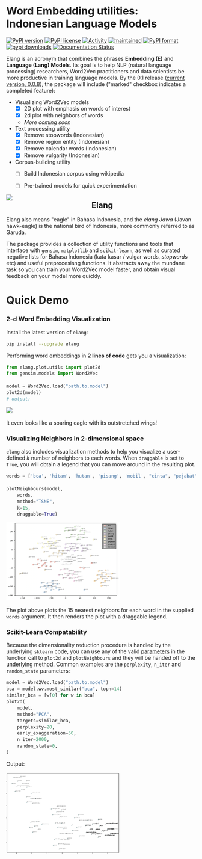 # Word Embedding utilities: Indonesian Language Models
[![PyPI version](https://img.shields.io/pypi/v/elang?color=green)](https://badge.fury.io/py/elang) [![PyPI license](https://img.shields.io/pypi/l/Elang?color=red)](https://pypi.python.org/pypi/elang/) [![Activity](https://img.shields.io/github/commit-activity/m/onlyphantom/elang)](https://github.com/onlyphantom/elang) [![maintained](https://img.shields.io/maintenance/yes/2020)](https://github.com/onlyphantom/elang/graphs/commit-activity) [![PyPI format](https://img.shields.io/pypi/format/elang)](https://pypi.org/project/elang/) [![pypi downloads](https://img.shields.io/pypi/dm/elang)](https://pypi.org/project/elang/) [![Documentation Status](https://readthedocs.org/projects/elang/badge/?version=latest)](https://elang.readthedocs.io/en/latest/?badge=latest)


Elang is an acronym that combines the phrases **Embedding (E)** and **Language (Lang) Models**. Its goal is to help NLP (natural language processing) researchers, Word2Vec practitioners and data scientists be more productive in training language models. By the 0.1 release ([current version, 0.0.8](https://pypi.org/project/elang/https://pypi.org/project/elang/)), the package will include ("marked" checkbox indicates a completed feature):
- Visualizing Word2Vec models
    - [x] 2D plot with emphasis on words of interest
    - [x] 2d plot with neighbors of words
    - _More coming soon_
- Text processing utility
    - [x] Remove stopwords (Indonesian)
    - [x] Remove region entity (Indonesian)
    - [x] Remove calendar words (Indonesian)
    - [x] Remove vulgarity (Indonesian)
- Corpus-building utility
    - [ ] Build Indonesian corpus using wikipedia
    - [ ] Pre-trained models for quick experimentation


<img align="left" width="35%" src="https://github.com/onlyphantom/elangdev/blob/master/assets/elang_light.png?raw=true" style="margin-right:10%">

## Elang
Elang also means "eagle" in Bahasa Indonesia, and the _elang Jawa_ (Javan hawk-eagle) is the national bird of Indonesia, more commonly referred to as Garuda. 

The package provides a collection of utility functions and tools that interface with `gensim`, `matplotlib` and `scikit-learn`, as well as curated negative lists for Bahasa Indonesia (kata kasar / vulgar words, _stopwords_ etc) and useful preprocesisng functions. It abstracts away the mundane task so you can train your Word2Vec model faster, and obtain visual feedback on your model more quickly.

# Quick Demo

### 2-d Word Embedding Visualization
Install the latest version of `elang`:
```bash
pip install --upgrade elang
```

Performing word embeddings in **2 lines of code** gets you a visualization:
```py
from elang.plot.utils import plot2d
from gensim.models import Word2Vec

model = Word2Vec.load("path.to.model")
plot2d(model)
# output:
```

<img width="60%" src="https://github.com/onlyphantom/elangdev/raw/master/assets/embedding.png">

It even looks like a soaring eagle with its outstretched wings!

### Visualizing Neighbors in 2-dimensional space

`elang` also includes visualization methods to help you visualize a user-defined _k_ number of neighbors to each words. When `draggable` is set to `True`, you will obtain a legend that you can move around in the resulting plot.

```py
words = ['bca', 'hitam', 'hutan', 'pisang', 'mobil', "cinta", "pejabat", "android", "kompas"]

plotNeighbours(model, 
    words, 
    method="TSNE", 
    k=15,
    draggable=True)
```

<img width="60%" src="https://github.com/onlyphantom/elangdev/raw/master/assets/neighbors.png">


The plot above plots the 15 nearest neighbors for each word in the supplied `words` argument. It then renders the plot with a draggable legend.

### Scikit-Learn Compatability
Because the dimensionality reduction procedure is handled by the underlying `sklearn` code, you can use any of the valid [parameters](https://scikit-learn.org/stable/modules/generated/sklearn.manifold.TSNE.html) in the function call to `plot2d` and `plotNeighbours` and they will be handed off to the underlying method. Common examples are the `perplexity`, `n_iter` and `random_state` parameters:

```py
model = Word2Vec.load("path.to.model")
bca = model.wv.most_similar("bca", topn=14)
similar_bca = [w[0] for w in bca]
plot2d(
    model,
    method="PCA",
    targets=similar_bca,
    perplexity=20,
    early_exaggeration=50,
    n_iter=2000,
    random_state=0,
)
```

Output:

<img width="60%" src="https://github.com/onlyphantom/elangdev/raw/master/assets/tsne.png">